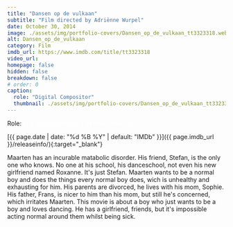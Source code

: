 ```yaml
---
title: "Dansen op de vulkaan"
subtitle: "Film directed by Adriënne Wurpel"
date: October 30, 2014
image: ./assets/img/portfolio-covers/Dansen_op_de_vulkaan_tt3323318.webp
alt: Dansen_op_de_vulkaan
category: Film
imdb_url: https://www.imdb.com/title/tt3323318
video_url: 
homepage: false
hidden: false
breakdown: false
# order: 0
caption:
  role: "Digital Compositor"
  thumbnail: ./assets/img/portfolio-covers/Dansen_op_de_vulkaan_tt3323318.webp
---
```

Role: <span style="color:white">{{ page.caption.role | default: "N/A" }}</span>

[{{ page.date | date: "%d %B %Y" | default: "IMDb" }}]({{ page.imdb_url }}/releaseinfo/){:target="_blank"}

Maarten has an incurable matabolic disorder. His friend, Stefan, is the only one who knows. No one at his school, his danceschool, not even his new girlfriend named Roxanne. It's just Stefan. Maarten wants to be a normal boy and does the things every normal boy does, wich is unhealthy and exhausting for him. His parents are divorced, he lives with his mom, Sophie. His father, Frans, is nicer to him than his mom, but still he's concerned, which irritates Maarten. This movie is about a boy who just wants to be a boy and loves dancing. He has a girlfriend, friends, but it's impossible acting normal around them whilst being sick.
